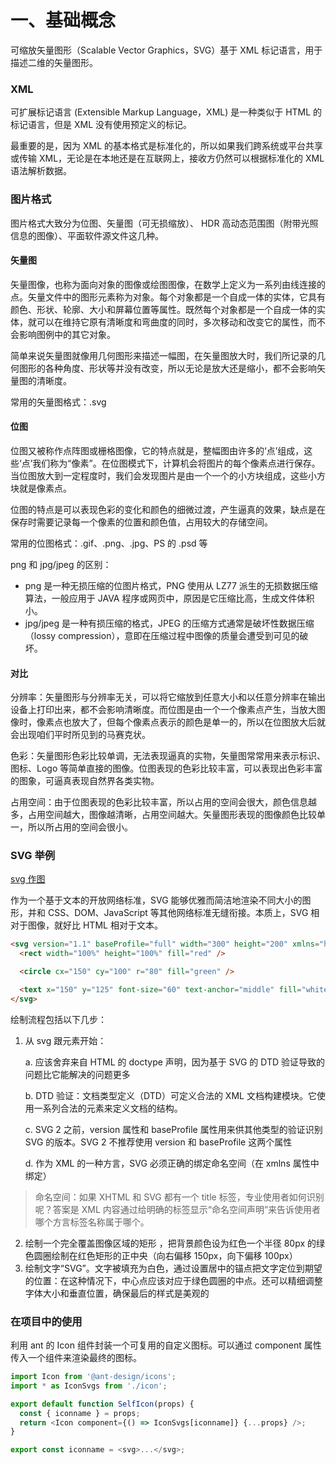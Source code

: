 # 一、基础概念

可缩放矢量图形（Scalable Vector Graphics，SVG）基于 XML 标记语言，用于描述二维的矢量图形。

### XML

可扩展标记语言 (Extensible Markup Language，XML) 是一种类似于 HTML 的标记语言，但是 XML 没有使用预定义的标记。

最重要的是，因为 XML 的基本格式是标准化的，所以如果我们跨系统或平台共享或传输 XML，无论是在本地还是在互联网上，接收方仍然可以根据标准化的 XML 语法解析数据。

### 图片格式

图片格式大致分为位图、矢量图（可无损缩放）、 HDR 高动态范围图（附带光照信息的图像）、平面软件源文件这几种。

#### 矢量图

矢量图像，也称为面向对象的图像或绘图图像，在数学上定义为一系列由线连接的点。矢量文件中的图形元素称为对象。每个对象都是一个自成一体的实体，它具有颜色、形状、轮廓、大小和屏幕位置等属性。既然每个对象都是一个自成一体的实体，就可以在维持它原有清晰度和弯曲度的同时，多次移动和改变它的属性，而不会影响图例中的其它对象。

简单来说矢量图就像用几何图形来描述一幅图，在矢量图放大时，我们所记录的几何图形的各种角度、形状等并没有改变，所以无论是放大还是缩小，都不会影响矢量图的清晰度。

常用的矢量图格式：.svg

#### 位图

位图又被称作点阵图或栅格图像，它的特点就是，整幅图由许多的‘点’组成，这些‘点’我们称为“像素”。在位图模式下，计算机会将图片的每个像素点进行保存。当位图放大到一定程度时，我们会发现图片是由一个一个的小方块组成，这些小方块就是像素点。

位图的特点是可以表现色彩的变化和颜色的细微过渡，产生逼真的效果，缺点是在保存时需要记录每一个像素的位置和颜色值，占用较大的存储空间。

常用的位图格式：.gif、.png、.jpg、PS 的 .psd 等

png 和 jpg/jpeg 的区别：

- png 是一种无损压缩的位图片格式，PNG 使用从 LZ77 派生的无损数据压缩算法，一般应用于 JAVA 程序或网页中，原因是它压缩比高，生成文件体积小。
- jpg/jpeg 是一种有损压缩的格式，JPEG 的压缩方式通常是破坏性数据压缩（lossy compression），意即在压缩过程中图像的质量会遭受到可见的破坏。

#### 对比

分辨率：矢量图形与分辨率无关，可以将它缩放到任意大小和以任意分辨率在输出设备上打印出来，都不会影响清晰度。而位图是由一个一个像素点产生，当放大图像时，像素点也放大了，但每个像素点表示的颜色是单一的，所以在位图放大后就会出现咱们平时所见到的马赛克状。

色彩：矢量图形色彩比较单调，无法表现逼真的实物，矢量图常常用来表示标识、图标、Logo 等简单直接的图像。位图表现的色彩比较丰富，可以表现出色彩丰富的图象，可逼真表现自然界各类实物。

占用空间：由于位图表现的色彩比较丰富，所以占用的空间会很大，颜色信息越多，占用空间越大，图像越清晰，占用空间越大。矢量图形表现的图像颜色比较单一，所以所占用的空间会很小。

### SVG 举例

[svg 作图](https://juejin.cn/post/6844903589807128590#heading-6)

作为一个基于文本的开放网络标准，SVG 能够优雅而简洁地渲染不同大小的图形，并和 CSS、DOM、JavaScript 等其他网络标准无缝衔接。本质上，SVG 相对于图像，就好比 HTML 相对于文本。

```html
<svg version="1.1" baseProfile="full" width="300" height="200" xmlns="http://www.w3.org/2000/svg">
  <rect width="100%" height="100%" fill="red" />

  <circle cx="150" cy="100" r="80" fill="green" />

  <text x="150" y="125" font-size="60" text-anchor="middle" fill="white">SVG</text>
</svg>
```

绘制流程包括以下几步：

1. 从 svg 跟元素开始：

   a. 应该舍弃来自 HTML 的 doctype 声明，因为基于 SVG 的 DTD 验证导致的问题比它能解决的问题更多

   b. DTD 验证：文档类型定义（DTD）可定义合法的 XML 文档构建模块。它使用一系列合法的元素来定义文档的结构。

   c. SVG 2 之前，version 属性和 baseProfile 属性用来供其他类型的验证识别 SVG 的版本。SVG 2 不推荐使用 version 和 baseProfile 这两个属性

   d. 作为 XML 的一种方言，SVG 必须正确的绑定命名空间（在 xmlns 属性中绑定）

> 命名空间：如果 XHTML 和 SVG 都有一个 title 标签，专业使用者如何识别呢？答案是 XML 内容通过给明确的标签显示“命名空间声明”来告诉使用者哪个方言标签名称属于哪个。

2. 绘制一个完全覆盖图像区域的矩形 <rect/>，把背景颜色设为红色一个半径 80px 的绿色圆圈<circle/>绘制在红色矩形的正中央（向右偏移 150px，向下偏移 100px）
3. 绘制文字“SVG”。文字被填充为白色，通过设置居中的锚点把文字定位到期望的位置：在这种情况下，中心点应该对应于绿色圆圈的中点。还可以精细调整字体大小和垂直位置，确保最后的样式是美观的

### 在项目中的使用

利用 ant 的 Icon 组件封装一个可复用的自定义图标。可以通过 component 属性传入一个组件来渲染最终的图标。

```javascript
import Icon from '@ant-design/icons';
import * as IconSvgs from './icon';

export default function SelfIcon(props) {
  const { iconname } = props;
  return <Icon component={() => IconSvgs[iconname]} {...props} />;
}
```

```javascript
export const iconname = <svg>...</svg>;
```
